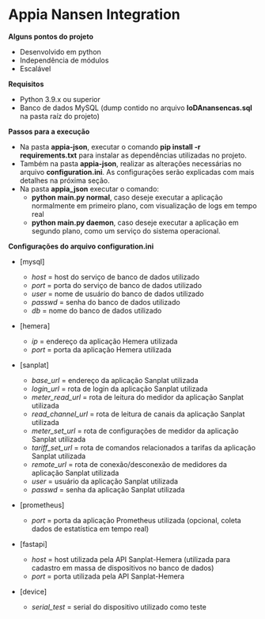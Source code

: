 # Appia Nansen Integration

**Alguns pontos do projeto**
- Desenvolvido em python
- Independência de módulos
- Escalável

**Requisitos**
- Python 3.9.x ou superior
- Banco de dados MySQL (dump contido no arquivo **IoDAnansencas.sql** na pasta raíz do projeto)

**Passos para a execução**
- Na pasta **appia-json**, executar o comando **pip install -r requirements.txt** para instalar as dependências utilizadas no projeto.
- Também na pasta **appia-json**, realizar as alterações necessárias no arquivo **configuration.ini**. As configurações serão explicadas com mais detalhes na próxima seção.
- Na pasta **appia_json** executar o comando:
    - **python main.py normal**, caso deseje executar a aplicação normalmente em primeiro plano, com visualização de logs em tempo real
    - **python main.py daemon**, caso deseje executar a aplicação em segundo plano, como um serviço do sistema operacional.

**Configurações do arquivo configuration.ini**
- [mysql]
    - *host* = host do serviço de banco de dados utilizado
    - *port* = porta do serviço de banco de dados utilizado
    - *user* = nome de usuário do banco de dados utilizado
    - *passwd* = senha do banco de dados utilizado
    - *db* = nome do banco de dados utilizado

- [hemera]
    - *ip* = endereço da aplicação Hemera utilizada
    - *port* = porta da aplicação Hemera utilizada

- [sanplat]
    - *base_url* = endereço da aplicação Sanplat utilizada
    - *login_url* = rota de login da aplicação Sanplat utilizada
    - *meter_read_url* = rota de leitura do medidor da aplicação Sanplat utilizada
    - *read_channel_url* = rota de leitura de canais da aplicação Sanplat utilizada
    - *meter_set_url* = rota de configurações de medidor da aplicação Sanplat utilizada
    - *tariff_set_url* = rota de comandos relacionados a tarifas da aplicação Sanplat utilizada
    - *remote_url* = rota de conexão/desconexão de medidores da aplicação Sanplat utilizada
    - *user* = usuário da aplicação Sanplat utilizada
    - *passwd* = senha da aplicação Sanplat utilizada

- [prometheus]
    - *port* = porta da aplicação Prometheus utilizada (opcional, coleta dados de estatística em tempo real)

- [fastapi]
    - *host* = host utilizada pela API Sanplat-Hemera (utilizada para cadastro em massa de dispositivos no banco de dados)
    - *port* = porta utilizada pela API Sanplat-Hemera

- [device]
    - *serial_test* = serial do dispositivo utilizado como teste




